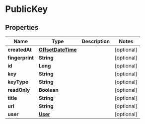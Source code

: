 
# PublicKey

## Properties
Name | Type | Description | Notes
------------ | ------------- | ------------- | -------------
**createdAt** | [**OffsetDateTime**](OffsetDateTime.md) |  |  [optional]
**fingerprint** | **String** |  |  [optional]
**id** | **Long** |  |  [optional]
**key** | **String** |  |  [optional]
**keyType** | **String** |  |  [optional]
**readOnly** | **Boolean** |  |  [optional]
**title** | **String** |  |  [optional]
**url** | **String** |  |  [optional]
**user** | [**User**](User.md) |  |  [optional]



